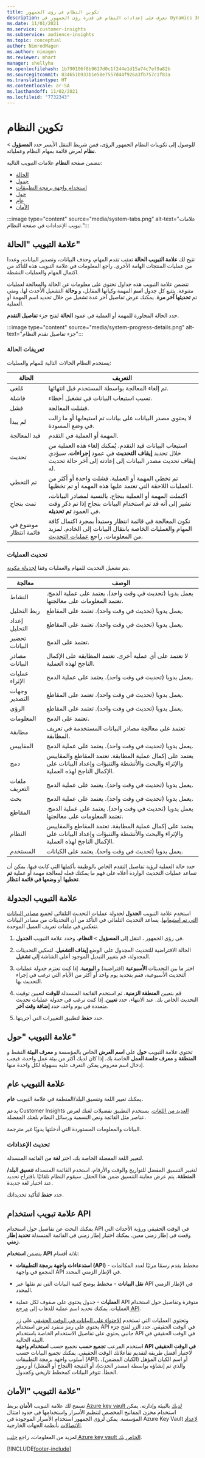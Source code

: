 ```yaml
---
title: تكوين النظام في رؤى الجمهور
description: تعرف على إعدادات النظام في قدرة رؤى الجمهور في Dynamics 365 Customer Insights.
ms.date: 11/01/2021
ms.service: customer-insights
ms.subservice: audience-insights
ms.topic: conceptual
author: NimrodMagen
ms.author: nimagen
ms.reviewer: mhart
manager: shellyha
ms.openlocfilehash: 1b790106f8b9617d0c1f244e1d15a74c7ef9a82b
ms.sourcegitcommit: 834651b933b1e50e7557d44f926a3fb757c1f83a
ms.translationtype: HT
ms.contentlocale: ar-SA
ms.lasthandoff: 11/02/2021
ms.locfileid: "7732343"
---
```

# <a name="system-configuration"></a>تكوين النظام

للوصول إلى تكوينات النظام الجمهور الرؤى، فمن شريط التنقل الأيسر حدد **المسؤول** > **نظام** لعرض قائمة بمهام النظام وعملياته.

تتضمن صفحة **النظام** علامات التبويب التالية:
- [‏الحالة](#status-tab)
- [جدول](#schedule-tab)
- [استخدام واجهة برمجة التطبيقات](#api-usage-tab)
- [حول](#about-tab)
- [عام ](#general-tab)
- [الأمان](#security-tab)

:::image type="content" source="media/system-tabs.png" alt-text="علامات تبويب الإعدادات في صفحة النظام.":::

## <a name="status-tab"></a>علامة التبويب "الحالة"

تتيح لك **علامة التبويب الحالة** تعقب تقدم المهام، وحذف البيانات، وتصدير البيانات، وعددا من عمليات المنتجات الهامة الأخرى. راجع المعلومات في علامة التبويب هذه للتأكد من اكتمال المهام والعمليات النشطة.

تتضمن علامة التبويب هذه جداول تحتوي على معلومات عن الحالة والمعالجة لعمليات متنوعة. يتتبع كل جدول **اسم** المهمة وكيانها المقابل، و **وحالة** التشغيل الأحدث لها، ومتى تم **تحديثها آخر مرة**. يمكنك عرض تفاصيل آخر عدة تشغيل من خلال تحديد اسم المهمة أو العملية. 

حدد الحالة المجاورة للمهمة أو العملية في عمود **الحالة** لفتح جزء **تفاصيل التقدم**.

   :::image type="content" source="media/system-progress-details.png" alt-text="جزء تفاصيل تقدم النظام":::

### <a name="status-definitions"></a>تعريفات الحالة

يستخدم النظام الحالات التالية للمهام والعمليات:

|‏الحالة  |التعريف  |
|---------|---------|
|مُلغى |تم إلغاء المعالجة بواسطة المستخدم قبل انتهائها.   |
|‏‏فاشلة   |تسبب استيعاب البيانات في تشغيل أخطاء.         |
|فشل  |فشلت المعالجة.  |
|لم يبدأ   |لا يحتوي مصدر البيانات على بيانات تم استيعابها أو ما زالت في وضع المسودة.         |
|قيد المعالجة  |المهمة أو العملية في التقدم.  |
|تحديث    |استيعاب البيانات قيد التقدم. يُمكنك إلغاء هذه العملية من خلال تحديد **إيقاف التحديث** في عمود **إجراءات**. سيؤدي إيقاف تحديث مصدر البيانات إلى إعادته إلى آخر حالة تحديث له.       |
|تم التخطي  |تم تخطي المهمة أو العملية. فشلت واحدة أو أكثر من العمليات اللاحقة التي تعتمد عليها هذه المهمة أو تم تخطيها.|
|تمت بنجاح  |اكتملت المهمة أو العملية بنجاح. بالنسبة لمصادر البيانات، تشير إلى أنه قد تم استخدام البيانات بنجاح إذا تم ذكر وقت في العمود **تم تحديثه**.|
|موضوع في قائمة انتظار | تكون المعالجة في قائمة انتظار وستبدأ بمجرد اكتمال كافة المهام والعمليات الخاصة بانتقال البيانات إلى الخادم. لمزيد من المعلومات، راجع [عمليات التحديث](#refresh-processes).|

### <a name="refresh-processes"></a>تحديث العمليات

يتم تشغيل التحديث للمهام والعمليات وفقا [لجدولة مكونة](#schedule-tab). 

|معالجة  |الوصف   |
|---------|---------|
|النشاط  |يعمل يدويا (تحديث في وقت واحد). يعتمد على عملية الدمج. تعتمد المعلومات على معالجتها.|
|ربط التحليل |يعمل يدويا (تحديث في وقت واحد). تعتمد على المقاطع.  |
|إعداد التحليل |يعمل يدويا (تحديث في وقت واحد). تعتمد على المقاطع.  |
|تحضير البيانات   |تعتمد على الدمج.   |
|مصادر البيانات   |لا تعتمد على أي عملية أخرى. تعتمد المطابقة على الإكمال الناجح لهذه العملية.  |
|عمليات الإثراء   |يعمل يدويا (تحديث في وقت واحد). يعتمد على عملية الدمج. |
|وجهات التصدير |يعمل يدويا (تحديث في وقت واحد). تعتمد على المقاطع.  |
|الرؤى |يعمل يدويا (تحديث في وقت واحد). تعتمد على المقاطع.  |
|المعلومات   |تعتمد على الدمج.   |
|مطابقة |تعتمد على معالجة مصادر البيانات المستخدمة في تعريف المطابقة.      |
|المقاييس  |يعمل يدويا (تحديث في وقت واحد). يعتمد على عملية الدمج.  |
|‏‏دمج   |يعتمد على إكمال عملية المطابقة. تعتمد المقاطع والمقاييس والإثراء والبحث والأنشطة والتنبؤات وإعداد البيانات على الإكمال الناجح لهذه العملية.   |
|ملفات التعريف   |يعمل يدويا (تحديث في وقت واحد). يعتمد على عملية الدمج. |
|بحث    |يعمل يدويا (تحديث في وقت واحد). يعتمد على عملية الدمج. |
|المقاطع  |يعمل يدويا (تحديث في وقت واحد). يعتمد على عملية الدمج. تعتمد المعلومات على معالجتها.|
|النظام   |يعتمد على إكمال عملية المطابقة. تعتمد المقاطع والمقاييس والإثراء والبحث والأنشطة والتنبؤات وإعداد البيانات على الإكمال الناجح لهذه العملية.   |
|المستخدم   |يعمل يدويا (تحديث في وقت واحد). يعتمد على الكيانات.  |

حدد حالة العملية لرؤية تفاصيل التقدم الخاص بالوظيفة بأكملها التي كانت فيها. يمكن أن تساعد عمليات التحديث الواردة أعلاه على فهم ما يمكنك فعله لمعالجة مهمة أو عملية **تم تخطيها** أو **وضعها في قائمة انتظار**.

## <a name="schedule-tab"></a>علامة التبويب الجدولة

استخدم علامة التبويب **الجدول** لجدولة عمليات التحديث التلقائي لجميع [مصادر البيانات التي تم استيعابها](data-sources.md). يساعد التحديث التلقائي في التأكد من أن التحديثات من مصادر البيانات تنعكس في ملفات تعريف العميل الموحدة.

1. في رؤى الجمهور ، انتقل إلى **المسؤول** > **النظام**، وحدد علامة التبويب **الجدول**.

2. الحالة الافتراضية للتحديث المجدول على الوضع **إيقاف التشغيل**. لتمكين التحديثات المجدولة، قم بتغيير التبديل الموجود أعلى الشاشة إلى **تشغيل**.

3. اختر ما بين التحديثات **الأسبوعية** (افتراضية) و **اليومية**. إذا كنت تعتزم جدولة عمليات التحديث الأسبوعية، فقم بتحديد يوم واحد أو أكثر من الأيام التي ترغب في إجراء التحديث بها.

4. قم بتعيين **المنطقة الزمنية**، ثم استخدم القائمة المنسدلة **للوقت** لتعيين توقيت التحديث الخاص بك. عند الانتهاء، حدد **تعيين**. إذا كنت ترغب في جدولة عمليات تحديث متعددة في يوم واحد، حدد **إضافة وقت آخر**.

5. حدد **حفظ** لتطبيق التغييرات التي أجريتها.

## <a name="about-tab"></a>علامة التبويب "حول"

تحتوي علامة التبويب **حول** على **اسم العرض** الخاص بالمؤسسة و **معرف البيئة** النشط و **المنطقة** و **معرف جلسة العمل** الخاصة بك. إذا كان لديك أكثر من بيئة عمل واحدة، فيجب إدخال اسم معروض يمكن التعرف عليه بسهولة لكل واحدة منها.

## <a name="general-tab"></a>علامة التبويب عام

يمكنك تغيير اللغة وتنسيق البلد/المنطقة في علامة التبويب **عام.**

يدعم Customer Insights [العديد من اللغات](/dynamics365/get-started/availability). يستخدم التطبيق تفضيلات لغتك لعرض عناصر مثل القائمة ونص التسمية ورسائل النظام بلغتك المفضلة.

البيانات والمعلومات المستوردة التي أدخلتها يدويًا غير مترجمة.

### <a name="update-the-settings"></a>تحديث الإعدادات

لتغيير اللغة المفضلة الخاصة بك، اختر **لغة** من القائمة المنسدلة.

لتغيير التنسيق المفضل للتواريخ والوقت والأرقام، استخدم القائمة المنسدلة **تنسيق البلد/المنطقة**. يتم عرض معاينة التنسيق ضمن هذا الحقل. سيقوم النظام تلقائيًا باقتراح تحديد عند اختيار لغة جديدة.

حدد **حفظ** لتأكيد تحديداتك.

## <a name="api-usage-tab"></a>علامة تبويب استخدام API

يمكنك البحث عن تفاصيل حول استخدام API في الوقت الحقيقي ورؤية الأحداث التي وقعت في إطار زمني معين. يمكنك اختيار إطار زمني في القائمة المنسدلة **تحديد إطار زمني**. 

يتضمن **استخدام API** ثلاثة أقسام: 
- **استدعاءات واجهة برمجة التطبيقات (API)‬** - مخطط يقدم رسمًا مرئيًا لعدد المكالمات المجمع في واجهة API في الإطار الزمني المحدد.

- **نقل البيانات** - مخطط يوضح كمية البيانات التي تم نقلها عبر API في الإطار الزمني المحدد.

-  **العمليات** - جدول يحتوي على صفوف لكل عملية API متوفرة وتفاصيل حول استخدام العمليات. يمكنك تحديد اسم عملية للذهاب إلى [مرجع API](https://developer.ci.ai.dynamics.com/api-details#api=CustomerInsights&operation=Get-all-instances).

   وتحتوي العمليات التي تستخدم [الاحتواء على البيانات في الوقت الحقيقي](real-time-data-ingestion.md) على زر يحتوي على رمز منفرد لعرض استخدام API في الوقت الحقيقي. حدد الزر لفتح جزء جانبي يحتوي على تفاصيل الاستخدام الخاصة باستخدام API في الوقت الحقيقي في البيئة الحالية.   
   استخدم المرعب **تجميع حسب** تجميع حسب **استخدام واجهة API في الوقت الحقيقي** لاختيار أفضل طريقة لتقديم تفاعلاتك الوقت الحقيقي. يمكنك تجميع البيانات حسب أسلوب واجهة برمجة التطبيقات (API)، أو اسم الكيان المؤهل (الكيان المضمن)، والذي تم إنشاؤه بواسطة (مصدر الحدث)، أو النتيجة (النجاح أو الفشل) أو رموز الخطأ. تتوفر البيانات كمخطط تاريخي وكجدول.

## <a name="security-tab"></a>علامة التبويب "الأمان"

تسمح لك علامة التبويب **الأمان** بربط [Azure key vault لديك](/azure/key-vault/general/basic-concepts) بالبيئة وإدارته.
يمكن استخدام مخزن المفاتيح المخصص لتنظيم الأسرار واستخدامها في حدود امتثال المؤسسة. يمكن لرؤى الجمهور استخدام الأسرار الموجودة في Azure Key Vault [لإعداد الاتصالات](connections.md) بأنظمة الجهات الخارجية.

لمزيد من المعلومات، راجع [جلب Azure key vault الخاص بك](use-azure-key-vault.md).


[!INCLUDE[footer-include](../includes/footer-banner.md)]

